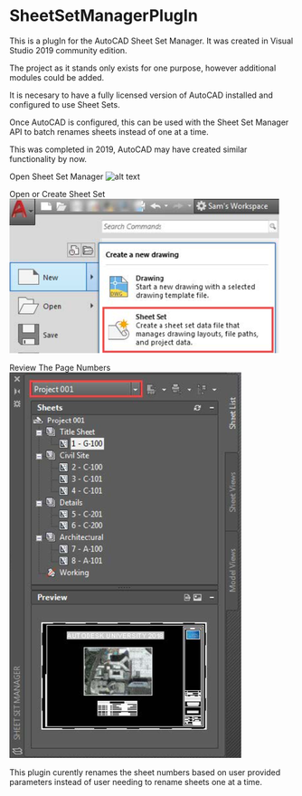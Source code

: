 # SheetSetManagerPlugIn
This is a plugIn for the AutoCAD Sheet Set Manager.
It was created in Visual Studio 2019 community edition. 

The project as it stands only exists for one purpose, however additional modules could be added.

It is necesary to have a fully licensed version of AutoCAD installed and configured to use Sheet Sets.

Once AutoCAD is configured, this can be used with the Sheet Set Manager API to batch renames sheets instead of one at a time.

This was completed in 2019, AutoCAD may have created similar functionality by now.

Open Sheet Set Manager
![alt text](https://github.com/FrostyDesigner/SheetSetManagerPlugIn/blob/master/SheetSet1.png")

Open or Create Sheet Set
![alt text](https://github.com/FrostyDesigner/SheetSetManagerPlugIn/blob/master/SheetSet2.png)

Review The Page Numbers
![alt text](https://github.com/FrostyDesigner/SheetSetManagerPlugIn/blob/master/SheetSet3.png)

This plugin curently renames the sheet numbers based on user provided parameters instead of user needing to rename sheets one at a time. 
